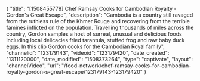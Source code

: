 {
    "title": "[1508455778] Chef Ramsay Cooks for Cambodian Royalty - Gordon's Great Escape",
    "description": "Cambodia is a country still ravaged from the ruthless rule of the Khmer Rouge and recovering from the terrible famines inflicted on the population. Travelling thousands of miles across the country, Gordon samples a host of surreal, unusual and delicious foods including local delicacies fried tarantula, stuffed frog and raw baby duck eggs. In this clip Gordon cooks for the Cambodian Royal family",
    "channelid": "123179143",
    "videoid": "123179420",
    "date_created": "1311120000",
    "date_modified": "1508373264",
    "type": "captivate",
    "layout": "channelVideo",
    "url": "\/food-network\/chef-ramsay-cooks-for-cambodian-royalty-gordon-s-great-escape\/123179143-123179420"
}